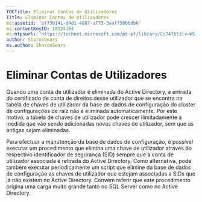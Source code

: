 ```yaml
---
TOCTitle: Eliminar Contas de Utilizadores
Title: Eliminar Contas de Utilizadores
ms:assetid: 'bf73b141-d4d1-4807-a773-3aaff58b0db6'
ms:contentKeyID: 18124164
ms:mtpsurl: 'https://technet.microsoft.com/pt-pt/library/Cc747653(v=WS.10)'
author: SharonSears
ms.author: SharonSears
---
```


Eliminar Contas de Utilizadores
===============================

Quando uma conta de utilizador é eliminada do Active Directory, a entrada do certificado de conta de direitos desse utilizador que se encontra na tabela de chaves de utilizador da base de dados de configuração do cluster de configurações de raiz não é eliminada automaticamente. Por este motivo, a tabela de chaves de utilizador pode crescer ilimitadamente à medida que vão sendo adicionadas novas chaves de utilizador, sem que as antigas sejam eliminadas.

Para efectuar a manutenção da base de dados de configuração, é possível executar um procedimento que elimina uma chave de utilizador através do respectivo identificador de segurança (SID) sempre que a conta de utilizador associada é retirada do Active Directory. Como alternativa, pode também executar periodicamente um script que elimine da base de dados de configuração as chaves de utilizador que estejam associadas a SIDs que já não existem no Active Directory. Convém referir que este procedimento origina uma carga muito grande tanto no SQL Server como no Active Directory.
